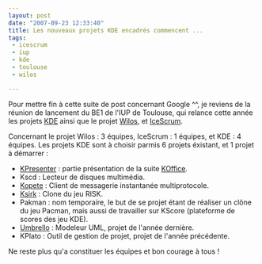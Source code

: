```yaml
---
layout: post
date: "2007-09-23 12:33:40"
title: Les nouveaux projets KDE encadrés commencent ...
tags:
 - icescrum
 - iup
 - kde
 - toulouse
 - wilos

---
```


Pour mettre fin à cette suite de post concernant Google ^^, je reviens de la réunion de lancement du BE1 de l'IUP de Toulouse, qui relance cette année les projets [KDE](http://www.kde.org/) ainsi que le projet [Wilos](http://www.wilos-project.org/), et [IceScrum](http://www.icescrum.org/).

Concernant le projet Wilos : 3 équipes, IceScrum : 1 équipes, et KDE : 4 équipes. Les projets KDE sont à choisir parmis 6 projets éxistant, et 1 projet à démarrer :
  * [KPresenter](http://www.koffice.org/kpresenter/) : partie présentation de la suite [KOffice](http://www.koffice.org/).
  * Kscd : Lecteur de disques multimédia.
  * [Kopete](http://kopete.kde.org/) : Client de messagerie instantanée multiprotocole.
  * [Ksirk](http://%20kde-apps.org/content/show.php/KsirK?content=21450) : Clone du jeu RISK.
  * Pakman : nom temporaire, le but de se projet étant de réaliser un clône du jeu Pacman, mais aussi de travailler sur KScore (plateforme de scores des jeu KDE).
  * [Umbrello](http://umbrello.tuxfamily.org) : Modeleur UML, projet de l'année dernière.
  * KPlato : Outil de gestion de projet, projet de l'année précédente.

Ne reste plus qu'a constituer les équipes et bon courage à tous !
